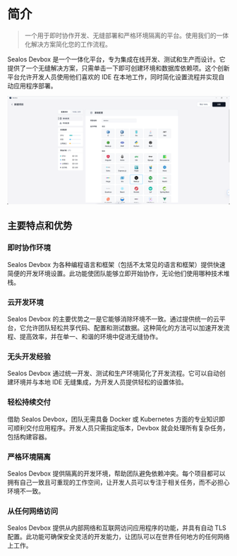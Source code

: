 # 简介

> 一个用于即时协作开发、无缝部署和严格环境隔离的平台。使用我们的一体化解决方案简化您的工作流程。

Sealos Devbox 是一个一体化平台，专为集成在线开发、测试和生产而设计。它提供了一个无缝解决方案，只需单击一下即可创建环境和数据库依赖项。这个创新平台允许开发人员使用他们喜欢的 IDE 在本地工作，同时简化设置流程并实现自动应用程序部署。

![overview-1](./images/quick-start-1.png)

## 主要特点和优势

### 即时协作环境

Sealos Devbox 为各种编程语言和框架（包括不太常见的语言和框架）提供快速简便的开发环境设置。此功能使团队能够立即开始协作，无论他们使用哪种技术堆栈。

### 云开发环境

Sealos Devbox 的主要优势之一是它能够消除环境不一致。通过提供统一的云平台，它允许团队轻松共享代码、配置和测试数据。这种简化的方法可以加速开发流程、提高效率，并在单一、和谐的环境中促进无缝协作。

### 无头开发经验

Sealos Devbox 通过统一开发、测试和生产环境简化了开发流程。它可以自动创建环境并与本地 IDE 无缝集成，为开发人员提供轻松的设置体验。

### 轻松持续交付

借助 Sealos Devbox，团队无需具备 Docker 或 Kubernetes 方面的专业知识即可顺利交付应用程序。开发人员只需指定版本，Devbox 就会处理所有复杂任务，包括构建容器。

### 严格环境隔离

Sealos Devbox 提供隔离的开发环境，帮助团队避免依赖冲突。每个项目都可以拥有自己一致且可重现的工作空间，让开发人员可以专注于相关任务，而不必担心环境不一致。

### 从任何网络访问

Sealos Devbox 提供从内部网络和互联网访问应用程序的功能，并具有自动 TLS 配置。此功能可确保安全灵活的开发能力，让团队可以在世界任何地方的任何网络上工作。

